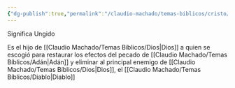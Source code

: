 ```yaml
---
{"dg-publish":true,"permalink":"/claudio-machado/temas-biblicos/cristo/","tags":["Quien-es","Jesús"]}
---
```


Significa Ungido 

Es el hijo de [[Claudio Machado/Temas Bíblicos/Dios\|Dios]] a quien se escogió para restaurar los efectos del pecado de [[Claudio Machado/Temas Bíblicos/Adán\|Adán]] y eliminar al principal enemigo de [[Claudio Machado/Temas Bíblicos/Dios\|Dios]], el [[Claudio Machado/Temas Bíblicos/Diablo\|Diablo]] 